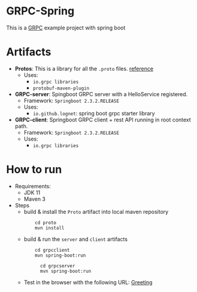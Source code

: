 # GRPC-Spring
This is a [GRPC](https://grpc.io/) example project with spring boot

# Artifacts    
* **Protos**: This is a library for all the `.proto` files. [reference](https://developers.google.com/protocol-buffers/docs/proto3)
    * Uses: 
        * `io.grpc libraries`
        * `protobuf-maven-plugin`
* **GRPC-server**: Spingboot GRPC server with a HelloService registered.
    * Framework: `Springboot 2.3.2.RELEASE`
    * Uses:
        * `io.github.lognet`: spring boot grpc starter library
* **GRPC-client**: Springboot GRPC client + rest API running in root context path.
    * Framework: `Springboot 2.3.2.RELEASE`
    * Uses:
        * `io.grpc libraries`           
# How to run
* Requirements:
    * JDK 11
    * Maven 3
* Steps
    * build & install the `Proto` artifact into local maven repository 
        ```
            cd proto
            mvn install
        ```
    * build & run the `server` and `client` artifacts 
        ```
            cd grpcclient
            mvn spring-boot:run
      ```
      ```
            cd grpcserver
            mvn spring-boot:run
        ```  
    * Test in the browser with the following URL: [Greeting](http://localhost:8081/?firstName=John&lastName=Doe)
